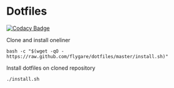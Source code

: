 # Dotfiles

[![Codacy Badge](https://api.codacy.com/project/badge/Grade/79701d0aeba449a3abfc2198c5d03769)](https://www.codacy.com/app/flygare/dotfiles?utm_source=github.com&utm_medium=referral&utm_content=flygare/dotfiles&utm_campaign=badger)

Clone and install oneliner
```
bash -c "$(wget -qO - https://raw.github.com/flygare/dotfiles/master/install.sh)"
```

Install dotfiles on cloned repository
```
./install.sh
```
